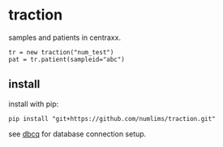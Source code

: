 # traction

samples and patients in centraxx.

```
tr = new traction("num_test")
pat = tr.patient(sampleid="abc")
```

## install

install with pip:

```
pip install "git+https://github.com/numlims/traction.git"
```

see
[dbcq](https://github.com/numlims/dbcq?tab=readme-ov-file#db-connection)
for database connection setup.